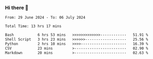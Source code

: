 ### Hi there 👋

<!--
**ututono/ututono** is a ✨ _special_ ✨ repository because its `README.md` (this file) appears on your GitHub profile.

Here are some ideas to get you started:

- 🔭 I’m currently working on ...
- 🌱 I’m currently learning ...
- 👯 I’m looking to collaborate on ...
- 🤔 I’m looking for help with ...
- 💬 Ask me about ...
- 📫 How to reach me: ...
- 😄 Pronouns: ...
- ⚡ Fun fact: ...
-->



<!--START_SECTION:waka-->

```txt
From: 29 June 2024 - To: 06 July 2024

Total Time: 13 hrs 17 mins

Bash           6 hrs 53 mins   >>>>>>>>>>>>>------------   51.91 %
Shell Script   3 hrs 23 mins   >>>>>>-------------------   25.56 %
Python         2 hrs 10 mins   >>>>---------------------   16.39 %
CSV            23 mins         >------------------------   02.90 %
Markdown       20 mins         >------------------------   02.63 %
```

<!--END_SECTION:waka-->
